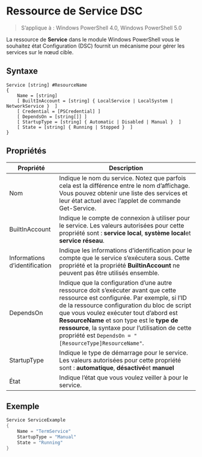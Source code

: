 # Ressource de Service DSC

> S’applique à : Windows PowerShell 4.0, Windows PowerShell 5.0


La ressource de **Service** dans le module Windows PowerShell vous le souhaitez état Configuration (DSC) fournit un mécanisme pour gérer les services sur le nœud cible.

## Syntaxe

```
Service [string] #ResourceName
{
    Name = [string]
    [ BuiltInAccount = [string] { LocalService | LocalSystem | NetworkService }  ]
    [ Credential = [PSCredential] ]
    [ DependsOn = [string[]] ]
    [ StartupType = [string] { Automatic | Disabled | Manual }  ]
    [ State = [string] { Running | Stopped }  ]
}
```

## Propriétés

|  Propriété  |  Description   | 
|---|---| 
| Nom| Indique le nom du service. Notez que parfois cela est la différence entre le nom d’affichage. Vous pouvez obtenir une liste des services et leur état actuel avec l’applet de commande Get-Service.| 
| BuiltInAccount| Indique le compte de connexion à utiliser pour le service. Les valeurs autorisées pour cette propriété sont : **service local**, **système local**et **service réseau**.| 
| Informations d’identification| Indique les informations d’identification pour le compte que le service s’exécutera sous. Cette propriété et la propriété __BuiltinAccount__ ne peuvent pas être utilisés ensemble.| 
| DependsOn| Indique que la configuration d’une autre ressource doit s’exécuter avant que cette ressource est configurée. Par exemple, si l’ID de la ressource configuration du bloc de script que vous voulez exécuter tout d’abord est __ResourceName__ et son type est le __type de ressource__, la syntaxe pour l’utilisation de cette propriété est `DependsOn = "[ResourceType]ResourceName"`.| 
| StartupType| Indique le type de démarrage pour le service. Les valeurs autorisées pour cette propriété sont : **automatique**, **désactivé**et **manuel**| 
| État| Indique l’état que vous voulez veiller à pour le service.| 

## Exemple

```powershell
Service ServiceExample
{
    Name = "TermService"
    StartupType = "Manual"
    State = "Running"
} 
```

